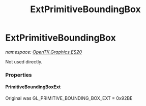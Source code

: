 ﻿---
title: ExtPrimitiveBoundingBox
---

# ExtPrimitiveBoundingBox
_namespace: [OpenTK.Graphics.ES20](N-OpenTK.Graphics.ES20.html)_

Not used directly.



### Properties

#### PrimitiveBoundingBoxExt
Original was GL_PRIMITIVE_BOUNDING_BOX_EXT = 0x92BE

